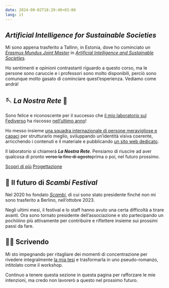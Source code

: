 ```yaml
---
date: 2024-09-02T18:29:40+03:00
lang: it
---
```

## <cite lang='en'>Artificial Intelligence for Sustainable Societies</cite>

Mi sono appena trasferito a Tallinn, in Estonia, dove ho cominciato un [<em lang='en'>Erasmus Mundus Joint Master</em>](https://www.eacea.ec.europa.eu/scholarships/erasmus-mundus-catalogue_en?prefLang=it 'Erasmus Mundus Joint Masters Catalogue – European Union') in <cite lang='en'>[Artificial Intelligence and Sustainable Societies](https://aissprogram.eu 'AISS program website')</cite>.

Ho sentimenti e opinioni contrastanti riguardo a questo corso, ma le persone sono caruccie e i professori sono molto disponibili, perciò sono comunque molto gasato di cominciare quest’esperienza. Vediamo come andrà!

## 🪡 <cite>La Nostra Rete</cite> 🧶

Sono felice e riconoscente per il successo che [il mio laboratorio sul Fediverso](/lab-fediverso/ 'Lab sul Fediverso') ha riscosso [nell’ultimo anno](/lab-fediverso/#edizioni-passate 'Edizioni passate del lab sul Fediverso')!

Ho messo insieme [una squadra internazionale di persone meravigliose e capaci](https://ournet.rocks/#people) per strutturarlo meglio, sviluppando un’identità visiva coerente, arricchendo i contenuti e il materiale e pubblicando [un sito web dedicato](https://ournet.rocks/ '🪡 La Nostra Rete 🧶').

Il laboratorio si chiamerà **<cite>La Nostra Rete</cite>**. Pensiamo di riuscire ad aver qualcosa di pronto ~~verso la fine di agosto~~prima o poi, nel futuro prossimo.

<div class='flex'>
	<a class='red button' href='https://ournet.rocks' lang='it' hreflang='en' title='🪡 Knitting Our Internet 🧶'>Scopri di più</a>
	<a class='blue button' href='https://github.com/users/xplosionmind/projects/3' lang='it' hreflang='en' title='ournet project management, GitHub'>Progettazione</a>
</div>

## 🤔 Il futuro di <cite>Scambi Festival</cite>

Nel 2020 ho fondato <cite>[Scambi](https://scambi.org/ 'Scambi, Il Festival dei Laboratori Paneuretici')</cite>, di cui sono stato presidente finché non mi sono trasferito a Berlino, nell’ottobre 2023.

Negli ultimi mesi, il festival e lo staff hanno avuto una certa difficoltà a tirare avanti. Ora sono tornato presidente dell’associazione e sto partecipando un pochiiiino più attivamente per contribuire e riflettere insieme sui prossimi passi da fare.

## ✍🏼 Scrivendo

Mi sto impegnando per ritagliare dei momenti di concentrazione per rivedere integralmente [la mia tesi](/csss/) e trasformarla in uno pseudo-romanzo, intitolato come il workshop.

Continuo a tenere questa sezione in questa pagina per rafforzare le mie intenzioni, ma credo non lavorerò a questo nel prossimo futuro.
